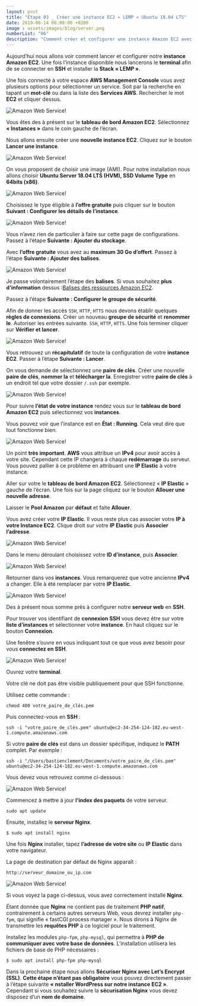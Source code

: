 ```yaml
---
layout: post
title: "Étape 03 _ Créer une instance EC2 « LEMP » Ubuntu 18.04 LTS"
date: 2019-06-14 06:00:00 +0200
image : assets/images/blog/server.png
numberList: "06"
description: "Comment créer et configurer une instance Amazon EC2 avec Nginx"
---
```

Aujourd’hui nous allons voir comment lancer et configurer notre **instance Amazon EC2**. Une fois l’instance disponible nous lancerons le **terminal** afin de se connecter en **SSH** et installer la **Stack « LEMP »**.

Une fois connecté à votre espace **AWS Management Console** vous avez plusieurs options pour sélectionner un service. Soit par la recherche en tapant un **mot-clé** ou dans la liste des **Services AWS**. Rechercher le mot **EC2** et cliquer dessus.

![Amazon Web Service!](/assets/images/blog/blog-aws-ec2-tableau-de-bord.png)

Vous êtes des à présent sur le **tableau de bord Amazon EC2**. Sélectionnez **« Instances »** dans le coin gauche de l’écran.

Nous allons ensuite créer une **nouvelle instance EC2**. Cliquez sur le bouton **Lancer une instance**. 

![Amazon Web Service!](/assets/images/blog/blog-aws-ec2-tableau-de-bord-ec2-instance.png)

On vous proposent de choisir une image (AMI). Pour notre installation nous allons choisir **Ubuntu Server 18.04 LTS (HVM), SSD Volume Type** en **64bits (x86)**.

![Amazon Web Service!](/assets/images/blog/blog-aws-ec2-tableau-de-bord-ami.png)

Choisissez le type éligible à **l’offre gratuite** puis cliquer sur le bouton **Suivant : Configurer les détails de l’instance**.

![Amazon Web Service!](/assets/images/blog/blog-aws-ec2-tableau-de-bord-ami-2.png)

Vous n’avez rien de particulier à faire sur cette page de configurations. Passez à l’étape **Suivante : Ajouter du stockage**.

Avec **l’offre gratuite** vous avez au **maximum 30 Go d’offert**. Passez à l’étape **Suivante : Ajouter des balises**.

![Amazon Web Service!](/assets/images/blog/blog-aws-ec2-tableau-de-bord-ami-3.png)

Je passe volontairement l’étape des **balises**. Si vous souhaitez **plus d'information** dessus :[Balises des ressources Amazon EC2](https://aws.amazon.com/fr/premiumsupport/knowledge-center/ec2-resource-tags/).

Passez à l’étape **Suivante : Configurer le groupe de sécurité**. 

Afin de donner les accès `SSH`, `HTTP`, `HTTS` nous devons établir quelques **règles de connexions**. Créer un nouveau **groupe de sécurité** et **renommer le**. Autoriser les entrées suivante. `SSH`, `HTTP`, `HTTS`.  Une fois terminer cliquer sur **Vérifier et lancer**.

![Amazon Web Service!](/assets/images/blog/blog-aws-ec2-tableau-de-bord-ami-4-groups.png)

Vous retrouvez un **récapitulatif**  de toute la configuration de votre **instance EC2**. Passer à l’étape **Suivante : Lancer**.

On vous demande de sélectionnez une **paire de clés**. Créer une nouvelle **paire de clés**, **nommer la** et **télécharger la**. Enregistrer votre **paire de clés** à un endroit tel que votre dossier `/.ssh` par exemple.

![Amazon Web Service!](/assets/images/blog/blog-aws-ec2-tableau-de-bord-ami-5-key.png)

Pour suivre **l’état de votre instance** rendez vous sur le **tableau de bord Amazon EC2** puis sélectionnez vos **instances**.

Vous pouvez voir que l’instance est en **État : Running**. Cela veut dire que tout fonctionne bien.

![Amazon Web Service!](/assets/images/blog/blog-aws-ec2-tableau-de-bord-ami-6.png)

Un point **très important**. **AWS** vous attribue un **IPv4** pour avoir accès à votre site. Cependant cette IP changera à chaque **redémarrage** du serveur. Vous pouvez pallier à ce problème en attribuant une **IP Elastic** à votre instance.

Aller sur votre le **tableau de bord Amazon EC2**. Sélectionnez « **IP Elastic** » gauche de l’écran. Une fois sur la page cliquez sur le bouton **Allouer une nouvelle adresse**.

Laisser le **Pool Amazon** par **défaut** et faite **Allouer**.


Vous avez créer votre **IP Elastic**. Il vous reste plus cas associer votre **IP à votre Instance EC2**. Clique droit sur votre **IP Elastic** puis **Associer l’adresse**.

![Amazon Web Service!](/assets/images/blog/blog-aws-ec2-tableau-de-bord-ip-elastic.png)

Dans le menu déroulant choisissez votre **ID d’instance**, puis **Associer**. 

![Amazon Web Service!](/assets/images/blog/blog-aws-ec2-tableau-de-bord-ip-elastic-1.png)

Retourner dans vos **instances**. Vous remarquerez que votre ancienne **IPv4** a changer. Elle à été remplacer par votre **IP Elastic**.

![Amazon Web Service!](/assets/images/blog/blog-aws-ec2-tableau-de-bord-ip-elastic-2.png)

Des à présent nous somme près à configurer notre **serveur web** en **SSH**.

Pour trouver vos identifiant de **connexion SSH** vous devez être sur votre **liste d’instances** et sélectionner votre **instance**. En haut cliquez sur le bouton **Connexion**.

Une fenêtre s’ouvre en vous indiquant tout ce que vous avez besoin pour vous **connectez en SSH**.

![Amazon Web Service!](/assets/images/blog/blog-aws-ec2-tableau-de-bord-indentifiant-ssh.png)

Ouvrez votre **terminal**. 

Votre clé ne doit pas être visible publiquement pour que SSH fonctionne. 

Utilisez cette commande :

```
chmod 400 votre_paire_de_clés.pem
```

Puis connectez-vous en **SSH** :

```
ssh -i "votre_paire_de_clés.pem" ubuntu@ec2-34-254-124-182.eu-west-1.compute.amazonaws.com
```

Si votre **paire de clés** est dans un dossier spécifique, indiquez le **PATH** complet. Par exemple :

```
ssh -i "/Users/bastienclement/Documents/votre_paire_de_clés.pem" ubuntu@ec2-34-254-124-182.eu-west-1.compute.amazonaws.com
```
 
Vous devez vous retrouvez comme ci-dessous :

![Amazon Web Service!](/assets/images/blog/blog-aws-ec2-tableau-de-bord-terminal.png)

Commencez à mettre à jour **l’index des paquets** de votre serveur.

``` 
sudo apt update
```

Ensuite, installez le **serveur Nginx**.

``` 
$ sudo apt install nginx
```

Une fois **Nginx** installer, tapez **l’adresse de votre site** ou **IP Elastic** dans votre navigateur. 

La page de destination par défaut de Nginx apparaît :

``` 
http://serveur_domaine_ou_ip.com
```
![Amazon Web Service!](/assets/images/blog/blog-aws-ec2-tableau-de-bord-page-nginx.png)

Si vous voyez la page ci-dessus, vous avez correctement installé **Nginx**.

Étant donnée que **Nginx** ne contient pas de traitement **PHP natif**, contrairement à certains autres serveurs Web, vous devrez installer `php-fpm`, qui signifie « fastCGI process manager ». Nous dirons à Nginx de transmettre les **requêtes PHP** à ce logiciel pour le traitement.

Installez les modules `php-fpm`, `php-mysql`, qui permettra à **PHP de communiquer avec votre base de données**. L’installation utilisera les fichiers de base de PHP nécessaires :

```
$ sudo apt install php-fpm php-mysql
```

Dans la prochaine étape nous allons **Sécuriser Nginx avec Let’s Encrypt (SSL)**. **Cette étape n’étant pas obligatoire** vous pouvez directement passer à l’étape suivante **« nstaller WordPress sur notre instance EC2 »**. Cependant si vous souhaitez suivre la **sécurisation Nginx** vous devez disposez d’un **nom de domaine**.
